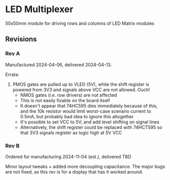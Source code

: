 # LED Multiplexer

50x50mm module for driving rows and columns of LED Matrix modules

## Revisions

### Rev A

Manufactured 2024-04-06, delivered 2024-04-13.

Errata:

1. PMOS gates are pulled up to VLED (5V), while the shift register is powered from 3V3 and signals above VCC are not allowed. Ouch!
   - NMOS gates (i.e. row drivers) are not affected
   - This is not easily fixable on the board itself
   - It doesn't appear that 74HC595 dies immediately because of this, and the 10k resistor would limit worst-case scenario current to 0.5mA, but probably bad idea to ignore this altogether
   - It's possible to set VCC to 5V, and add level shifting on signal lines
   - Alternatively, the shift register could be replaced with 74HCT595 so that 3V3 signals register as logic high at 5V VCC

### Rev B

Ordered for manufacturing 2024-11-04 (est.), delivered TBD

Minor layout tweaks + added more decoupling capacitance. The major bugs are not fixed, as this rev is for a display that has it worked around.
